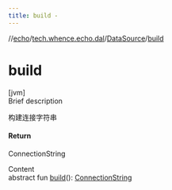 ```yaml
---
title: build -
---
```

//[echo](../../index.md)/[tech.whence.echo.dal](../index.md)/[DataSource](index.md)/[build](build.md)



# build  
[jvm]  
Brief description  


构建连接字符串



#### Return  


ConnectionString

  
Content  
abstract fun [build](build.md)(): [ConnectionString](../../tech.whence.echo.dal.connection/-connection-string/index.md)  



